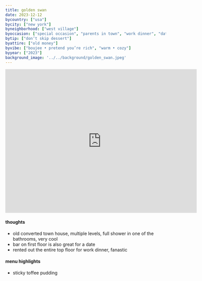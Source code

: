 ```yaml
---
title: golden swan
date: 2023-12-12
bycountry: ["usa"]
bycity: ["new york"]
byneighborhood: ["west village"]
byoccasion: ["special occasion", "parents in town", "work dinner", "date night"]
bytip: ["don’t skip dessert"]
byattire: ["old money"]
byvibe: ["boujee • pretend you’re rich", "warm • cozy"]
byyear: ["2023"]
background_image: '../../background/golden_swan.jpeg'
---
```


<iframe src="https://www.google.com/maps/embed?pb=!1m18!1m12!1m3!1d3023.200124051526!2d-74.00924462335695!3d40.73562177139!2m3!1f0!2f0!3f0!3m2!1i1024!2i768!4f13.1!3m3!1m2!1s0x89c2594650ed25e1%3A0xd6556d9baf034421!2sThe%20Golden%20Swan!5e0!3m2!1sen!2sus!4v1704223277800!5m2!1sen!2sus" width="600" height="450" style="border:0;" allowfullscreen="" loading="lazy" referrerpolicy="no-referrer-when-downgrade"></iframe>

#### thoughts
 * old converted town house, multiple levels, full shower in one of the bathrooms, very cool
 * bar on first floor is also great for a date
 * rented out the entire top floor for work dinner, fanastic

#### menu highlights
 * sticky toffee pudding

